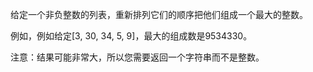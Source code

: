 给定一个非负整数的列表，重新排列它们的顺序把他们组成一个最大的整数。

例如，例如给定[3, 30, 34, 5, 9]，最大的组成数是9534330。

注意：结果可能非常大，所以您需要返回一个字符串而不是整数。
